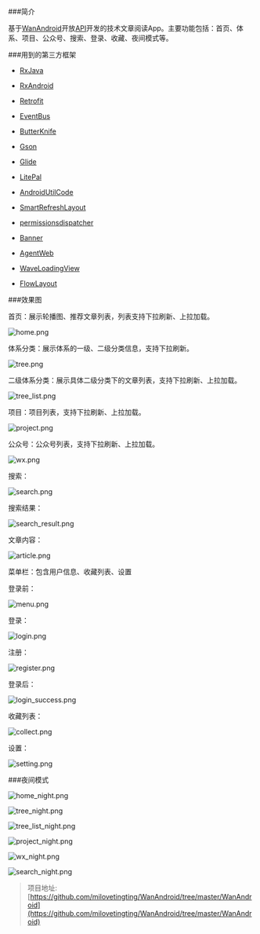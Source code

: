 ###简介

基于[WanAndroid](http://www.wanandroid.com/ "WanAndroid")开放[API](http://www.wanandroid.com/blog/show/2 "API")开发的技术文章阅读App。主要功能包括：首页、体系、项目、公众号、搜索、登录、收藏、夜间模式等。


###用到的第三方框架

- [RxJava](https://github.com/ReactiveX/RxJava "RxJava")

- [RxAndroid](https://github.com/ReactiveX/RxAndroid "RxAndroid")

- [Retrofit](https://github.com/square/retrofit "Retrofit")
 
- [EventBus](https://github.com/greenrobot/EventBus "EventBus")

- [ButterKnife](https://github.com/JakeWharton/butterknife "ButterKnife")

- [Gson](https://github.com/google/gson "Gson")

- [Glide](https://github.com/bumptech/glide "Glide")

- [LitePal](https://github.com/LitePalFramework/LitePal "LitePal")
 
- [AndroidUtilCode](https://github.com/Blankj/AndroidUtilCode "AndroidUtilCode")

- [SmartRefreshLayout](https://github.com/scwang90/SmartRefreshLayout "SmartRefreshLayout")

- [permissionsdispatcher](https://github.com/permissions-dispatcher/PermissionsDispatcher "PermissionsDispatcher")

- [Banner](https://github.com/youth5201314/banner "Banner")
 
- [AgentWeb](https://github.com/Justson/AgentWeb "AgentWeb")

- [WaveLoadingView](https://github.com/tangqi92/WaveLoadingView "WaveLoadingView")

- [FlowLayout](https://github.com/hongyangAndroid/FlowLayout "FlowLayout")

###效果图

首页：展示轮播图、推荐文章列表，列表支持下拉刷新、上拉加载。

![home.png](https://upload-images.jianshu.io/upload_images/3381990-b4759eb9b1e977aa.png?imageMogr2/auto-orient/strip%7CimageView2/2/w/1240)


体系分类：展示体系的一级、二级分类信息，支持下拉刷新。

![tree.png](https://upload-images.jianshu.io/upload_images/3381990-750e230bc0892575.png?imageMogr2/auto-orient/strip%7CimageView2/2/w/1240)


二级体系分类：展示具体二级分类下的文章列表，支持下拉刷新、上拉加载。

![tree_list.png](https://upload-images.jianshu.io/upload_images/3381990-ed097c82d3fba296.png?imageMogr2/auto-orient/strip%7CimageView2/2/w/1240)


项目：项目列表，支持下拉刷新、上拉加载。

![project.png](https://upload-images.jianshu.io/upload_images/3381990-79fd09ff4c1971f4.png?imageMogr2/auto-orient/strip%7CimageView2/2/w/1240)


公众号：公众号列表，支持下拉刷新、上拉加载。

![wx.png](https://upload-images.jianshu.io/upload_images/3381990-12a40228b9c8387b.png?imageMogr2/auto-orient/strip%7CimageView2/2/w/1240)


搜索：

![search.png](https://upload-images.jianshu.io/upload_images/3381990-665e495de9033b22.png?imageMogr2/auto-orient/strip%7CimageView2/2/w/1240)


搜索结果：

![search_result.png](https://upload-images.jianshu.io/upload_images/3381990-8e3c3c96b99cd7c5.png?imageMogr2/auto-orient/strip%7CimageView2/2/w/1240)



文章内容：

![article.png](https://upload-images.jianshu.io/upload_images/3381990-1e98f9ab8453037a.png?imageMogr2/auto-orient/strip%7CimageView2/2/w/1240)


菜单栏：包含用户信息、收藏列表、设置

登录前：

![menu.png](https://upload-images.jianshu.io/upload_images/3381990-578097b1da26ebe1.png?imageMogr2/auto-orient/strip%7CimageView2/2/w/1240)


登录：

![login.png](https://upload-images.jianshu.io/upload_images/3381990-27fde90d54130bc6.png?imageMogr2/auto-orient/strip%7CimageView2/2/w/1240)


注册：

![register.png](https://upload-images.jianshu.io/upload_images/3381990-6c9cd5263967faf8.png?imageMogr2/auto-orient/strip%7CimageView2/2/w/1240)


登录后：

![login_success.png](https://upload-images.jianshu.io/upload_images/3381990-345652a504199a5c.png?imageMogr2/auto-orient/strip%7CimageView2/2/w/1240)


收藏列表：

![collect.png](https://upload-images.jianshu.io/upload_images/3381990-a035fa912fda026a.png?imageMogr2/auto-orient/strip%7CimageView2/2/w/1240)


设置：

![setting.png](https://upload-images.jianshu.io/upload_images/3381990-6a28adf5d7267010.png?imageMogr2/auto-orient/strip%7CimageView2/2/w/1240)


###夜间模式

![home_night.png](https://upload-images.jianshu.io/upload_images/3381990-438d2a63f437888e.png?imageMogr2/auto-orient/strip%7CimageView2/2/w/1240)


![tree_night.png](https://upload-images.jianshu.io/upload_images/3381990-63512dfe23b0e92f.png?imageMogr2/auto-orient/strip%7CimageView2/2/w/1240)


![tree_list_night.png](https://upload-images.jianshu.io/upload_images/3381990-8ea3f467adb1069c.png?imageMogr2/auto-orient/strip%7CimageView2/2/w/1240)

![project_night.png](https://upload-images.jianshu.io/upload_images/3381990-051c95606bb80861.png?imageMogr2/auto-orient/strip%7CimageView2/2/w/1240)



![wx_night.png](https://upload-images.jianshu.io/upload_images/3381990-0a1fca0b22befc1b.png?imageMogr2/auto-orient/strip%7CimageView2/2/w/1240)


![search_night.png](https://upload-images.jianshu.io/upload_images/3381990-14a8b502fb2c8510.png?imageMogr2/auto-orient/strip%7CimageView2/2/w/1240)


> 项目地址:[https://github.com/milovetingting/WanAndroid/tree/master/WanAndroid](https://github.com/milovetingting/WanAndroid/tree/master/WanAndroid)